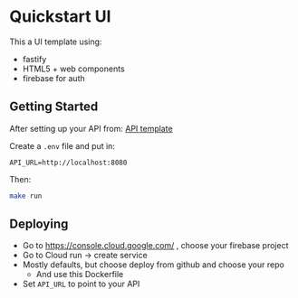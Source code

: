 # Quickstart UI

This a UI template using:

* fastify
* HTML5 + web components
* firebase for auth

## Getting Started

After setting up your API from: [API template](https://github.com/treeder/flap-api-template)

Create a `.env` file and put in:

```
API_URL=http://localhost:8080
```

Then:

```sh
make run
```

## Deploying

* Go to https://console.cloud.google.com/ , choose your firebase project
* Go to Cloud run -> create service
* Mostly defaults, but choose deploy from github and choose your repo
    * And use this Dockerfile
* Set `API_URL` to point to your API

